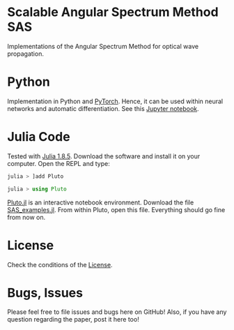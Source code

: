 # Scalable Angular Spectrum Method SAS
Implementations of the Angular Spectrum Method for optical wave propagation.

# Python
Implementation in Python and [PyTorch](https://pytorch.org/). Hence, it can be used within neural networks and automatic differentiation.
See this [Jupyter notebook](SAS_pytorch.ipynb).


# Julia Code
Tested with [Julia 1.8.5](https://julialang.org/downloads/). Download the software and install it on your computer. 
Open the REPL and type:
```julia
julia > ]add Pluto

julia > using Pluto
```
[Pluto.jl](https://github.com/fonsp/Pluto.jl) is an interactive notebook environment.
Download the file [SAS_examples.jl](SAS_examples.jl). From within Pluto, open this file.
Everything should go fine from now on.

# License
Check the conditions of the [License](LICENSE.md).


# Bugs, Issues
Please feel free to file issues and bugs here on GitHub! Also, if you have any question regarding the paper, post it here too!
